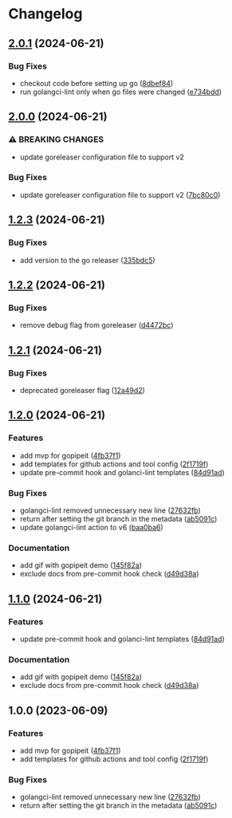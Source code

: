 # Changelog

## [2.0.1](https://github.com/artemijspavlovs/gopipeit/compare/v2.0.0...v2.0.1) (2024-06-21)


### Bug Fixes

* checkout code before setting up go ([8dbef84](https://github.com/artemijspavlovs/gopipeit/commit/8dbef84f0a63328649cef6ff547ee0d9b34bb0fb))
* run golangci-lint only when go files were changed ([e734bdd](https://github.com/artemijspavlovs/gopipeit/commit/e734bdd49ceb7ffd6c3f43aeddcf04e0664fdb35))

## [2.0.0](https://github.com/artemijspavlovs/gopipeit/compare/v1.2.3...v2.0.0) (2024-06-21)


### ⚠ BREAKING CHANGES

* update goreleaser configuration file to support v2

### Bug Fixes

* update goreleaser configuration file to support v2 ([7bc80c0](https://github.com/artemijspavlovs/gopipeit/commit/7bc80c01014fd088f7807c665a039c4ad35ad89c))

## [1.2.3](https://github.com/artemijspavlovs/gopipeit/compare/v1.2.2...v1.2.3) (2024-06-21)


### Bug Fixes

* add version to the go releaser ([335bdc5](https://github.com/artemijspavlovs/gopipeit/commit/335bdc558c7e45ee8331e0f8a89ed5c105263a37))

## [1.2.2](https://github.com/artemijspavlovs/gopipeit/compare/v1.2.1...v1.2.2) (2024-06-21)


### Bug Fixes

* remove debug flag from goreleaser ([d4472bc](https://github.com/artemijspavlovs/gopipeit/commit/d4472bc0daa62fbb45cc05744772bd5bc8c14142))

## [1.2.1](https://github.com/artemijspavlovs/gopipeit/compare/v1.2.0...v1.2.1) (2024-06-21)


### Bug Fixes

* deprecated goreleaser flag ([12a49d2](https://github.com/artemijspavlovs/gopipeit/commit/12a49d223e21937ecf6c4be175040374529b5572))

## [1.2.0](https://github.com/artemijspavlovs/gopipeit/compare/v1.1.0...v1.2.0) (2024-06-21)


### Features

* add mvp for gopipeit ([4fb37f1](https://github.com/artemijspavlovs/gopipeit/commit/4fb37f1e57333a6e1c9d557b9b7e406517086523))
* add templates for github actions and tool config ([2f1719f](https://github.com/artemijspavlovs/gopipeit/commit/2f1719f53b65fcce8a3722fc86c42a17119fe672))
* update pre-commit hook and golanci-lint templates ([84d91ad](https://github.com/artemijspavlovs/gopipeit/commit/84d91ad9f2c3ddd34c8a091180e067f965b56379))


### Bug Fixes

* golangci-lint removed unnecessary new line ([27632fb](https://github.com/artemijspavlovs/gopipeit/commit/27632fbf768f2a2eb6c8757320859b6a65eb5c0e))
* return after setting the git branch in the metadata ([ab5091c](https://github.com/artemijspavlovs/gopipeit/commit/ab5091c33c5a9e75f6de85df68f719e513b8b31e))
* update golangci-lint action to v6 ([baa0ba6](https://github.com/artemijspavlovs/gopipeit/commit/baa0ba68eb2b834e4f04fd59ae606620155b4cdc))


### Documentation

* add gif with gopipeit demo ([145f82a](https://github.com/artemijspavlovs/gopipeit/commit/145f82a2e2c65d14a6a39c622dbd4990f88cd5c0))
* exclude docs from pre-commit hook check ([d49d38a](https://github.com/artemijspavlovs/gopipeit/commit/d49d38a7cfd399f258518769385def3118dd8dd5))

## [1.1.0](https://github.com/artemijspavlovs/gopipeit/compare/v1.0.0...v1.1.0) (2024-06-21)


### Features

* update pre-commit hook and golanci-lint templates ([84d91ad](https://github.com/artemijspavlovs/gopipeit/commit/84d91ad9f2c3ddd34c8a091180e067f965b56379))


### Documentation

* add gif with gopipeit demo ([145f82a](https://github.com/artemijspavlovs/gopipeit/commit/145f82a2e2c65d14a6a39c622dbd4990f88cd5c0))
* exclude docs from pre-commit hook check ([d49d38a](https://github.com/artemijspavlovs/gopipeit/commit/d49d38a7cfd399f258518769385def3118dd8dd5))

## 1.0.0 (2023-06-09)


### Features

* add mvp for gopipeit ([4fb37f1](https://github.com/artemijspavlovs/gopipeit/commit/4fb37f1e57333a6e1c9d557b9b7e406517086523))
* add templates for github actions and tool config ([2f1719f](https://github.com/artemijspavlovs/gopipeit/commit/2f1719f53b65fcce8a3722fc86c42a17119fe672))


### Bug Fixes

* golangci-lint removed unnecessary new line ([27632fb](https://github.com/artemijspavlovs/gopipeit/commit/27632fbf768f2a2eb6c8757320859b6a65eb5c0e))
* return after setting the git branch in the metadata ([ab5091c](https://github.com/artemijspavlovs/gopipeit/commit/ab5091c33c5a9e75f6de85df68f719e513b8b31e))
